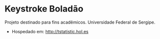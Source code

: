 # Keystroke Boladão
Projeto destinado para fins acadêmicos. Universidade Federal de Sergipe.
- Hospedado em: http://tstatistic.hol.es
